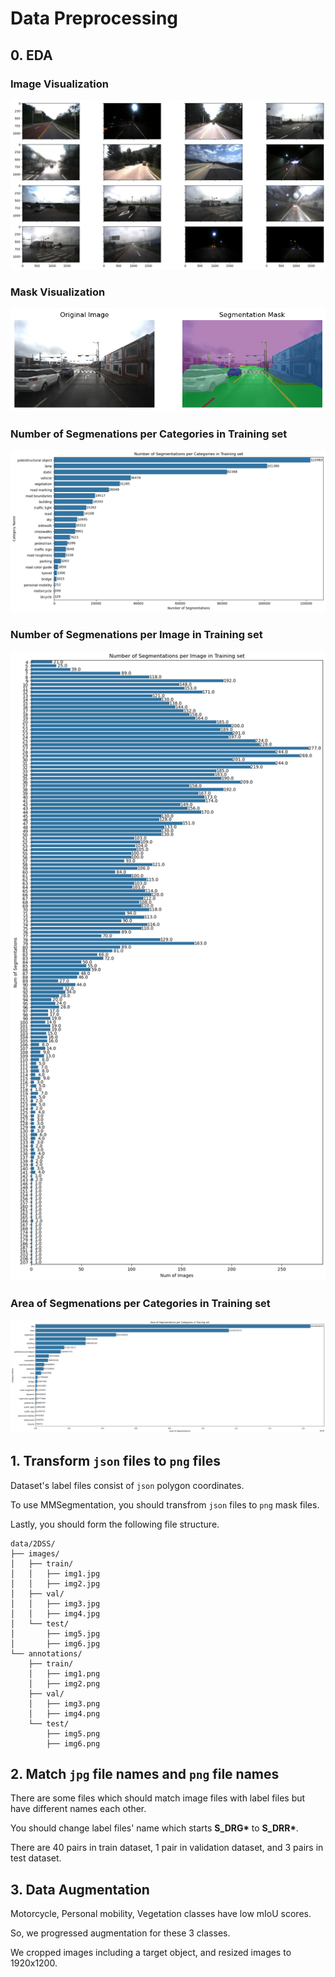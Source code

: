 # **Data Preprocessing**

## 0. EDA
### Image Visualization
![Image Visualization](../pngs/image_visualization.png)
### Mask Visualization
![Mask Visualization](../pngs/mask_visualization.png)
### Number of Segmenations per Categories in Training set
![Number of Segmenations per Categories in Training set](../pngs/per_category_num_of_segments_train.png)
### Number of Segmenations per Image in Training set
![Number of Segmenations per Images in Training set](../pngs/per_image_num_of_segments_train.png)
### Area of Segmenations per Categories in Training set
![Area of Segmenations per Categories in Training set](../pngs/per_category_area_of_segments_train.png)
## 1. Transform `json` files to `png` files

Dataset's label files consist of `json` polygon coordinates.

To use MMSegmentation, you should transfrom `json` files to `png` mask files.

Lastly, you should form the following file structure.

```
data/2DSS/
├── images/
│   ├── train/
│   │   ├── img1.jpg
│   │   ├── img2.jpg
│   ├── val/
│   │   ├── img3.jpg
│   │   ├── img4.jpg
│   └── test/
│       ├── img5.jpg
│       ├── img6.jpg
└── annotations/
    ├── train/
    │   ├── img1.png
    │   ├── img2.png
    ├── val/
    │   ├── img3.png
    │   ├── img4.png
    └── test/
        ├── img5.png
        ├── img6.png
```

## 2. Match `jpg` file names and `png` file names

There are some files which should match image files with label files but have different names each other.

You should change label files' name which starts **S_DRG\*** to **S_DRR\***.

There are 40 pairs in train dataset, 1 pair in validation dataset, and 3 pairs in test dataset.

## 3. Data Augmentation

Motorcycle, Personal mobility, Vegetation classes have low mIoU scores.

So, we progressed augmentation for these 3 classes.

We cropped images including a target object, and resized images to 1920x1200.